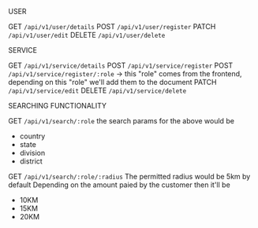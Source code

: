 USER

GET `/api/v1/user/details`
POST `/api/v1/user/register`
PATCH `/api/v1/user/edit`
DELETE `/api/v1/user/delete`

SERVICE

GET `/api/v1/service/details`
POST `/api/v1/service/register`
POST `/api/v1/service/register/:role`
  -> this "role" comes from the frontend, depending on this "role" we'll add them to the document
PATCH `/api/v1/service/edit`
DELETE `/api/v1/service/delete`

SEARCHING FUNCTIONALITY

GET `/api/v1/search/:role`
  the search params for the above would be
  - country
  - state
  - division
  - district

GET `/api/v1/search/:role/:radius`
  The permitted radius would be 5km by default
  Depending on the amount paied by the customer then it'll be
  - 10KM
  - 15KM
  - 20KM